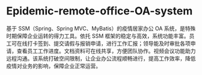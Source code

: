# Epidemic-remote-office-OA-system
基于 SSM（Spring、Spring MVC、MyBatis）的疫情居家办公 OA 系统，是特殊时期保障企业运转的得力工具。依托 SSM 框架的稳定与高效，系统功能丰富。员工可在线打卡签到、提交请假与报销申请，进行工作汇报；领导能及时审批各项申请，查看员工工作进度。文档资料可在线共享，方便团队协作。视频会议功能助力远程沟通。该系统打破空间限制，让企业办公流程顺畅进行，提高工作效率，降低疫情对业务的影响，保障企业正常运营。 
